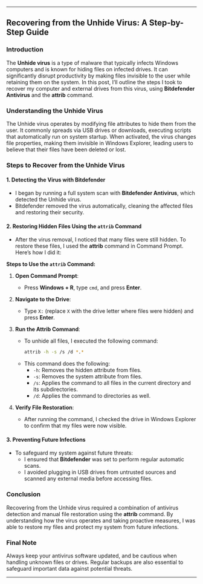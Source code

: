 
---

## Recovering from the Unhide Virus: A Step-by-Step Guide

### Introduction
The **Unhide virus** is a type of malware that typically infects Windows computers and is known for hiding files on infected drives. It can significantly disrupt productivity by making files invisible to the user while retaining them on the system. In this post, I’ll outline the steps I took to recover my computer and external drives from this virus, using **Bitdefender Antivirus** and the **attrib** command.

### Understanding the Unhide Virus
The Unhide virus operates by modifying file attributes to hide them from the user. It commonly spreads via USB drives or downloads, executing scripts that automatically run on system startup. When activated, the virus changes file properties, making them invisible in Windows Explorer, leading users to believe that their files have been deleted or lost. 

### Steps to Recover from the Unhide Virus

#### 1. **Detecting the Virus with Bitdefender**
   - I began by running a full system scan with **Bitdefender Antivirus**, which detected the Unhide virus. 
   - Bitdefender removed the virus automatically, cleaning the affected files and restoring their security.

#### 2. **Restoring Hidden Files Using the `attrib` Command**
   - After the virus removal, I noticed that many files were still hidden. To restore these files, I used the **attrib** command in Command Prompt. Here’s how I did it:

   **Steps to Use the `attrib` Command:**
   1. **Open Command Prompt**:
      - Press **Windows + R**, type `cmd`, and press **Enter**.

   2. **Navigate to the Drive**:
      - Type `X:` (replace `X` with the drive letter where files were hidden) and press **Enter**.

   3. **Run the Attrib Command**:
      - To unhide all files, I executed the following command:
        ```bash
        attrib -h -s /s /d *.*
        ```
      - This command does the following:
        - `-h`: Removes the hidden attribute from files.
        - `-s`: Removes the system attribute from files.
        - `/s`: Applies the command to all files in the current directory and its subdirectories.
        - `/d`: Applies the command to directories as well.

   4. **Verify File Restoration**:
      - After running the command, I checked the drive in Windows Explorer to confirm that my files were now visible.

#### 3. **Preventing Future Infections**
   - To safeguard my system against future threats:
     - I ensured that **Bitdefender** was set to perform regular automatic scans.
     - I avoided plugging in USB drives from untrusted sources and scanned any external media before accessing files.

### Conclusion
Recovering from the Unhide virus required a combination of antivirus detection and manual file restoration using the **attrib** command. By understanding how the virus operates and taking proactive measures, I was able to restore my files and protect my system from future infections.

### Final Note
Always keep your antivirus software updated, and be cautious when handling unknown files or drives. Regular backups are also essential to safeguard important data against potential threats.

---

